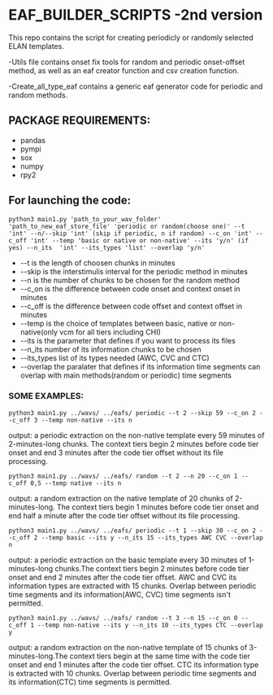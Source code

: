 # EAF_BUILDER_SCRIPTS -2nd version

This repo contains the script for creating periodicly or randomly selected ELAN templates.

-Utils file contains onset fix tools for random and periodic onset-offset method, as well as an eaf creator function and csv creation function.

-Create_all_type_eaf contains a generic eaf generator code for periodic and random methods.

## PACKAGE REQUIREMENTS:

* pandas
* pympi
* sox
* numpy
* rpy2

## For launching the code:

	python3 main1.py 'path_to_your_wav_folder' 'path_to_new_eaf_store_file' 'periodic or random(choose one)' --t 'int' --n/--skip 'int' (skip if periodic, n if random) --c_on 'int' --c_off 'int' --temp 'basic or native or non-native' --its 'y/n' (if yes) --n_its  'int' --its_types 'list' --overlap 'y/n'

* --t is the length of choosen chunks in minutes
* --skip is the interstimulis interval for the periodic method in minutes
* --n is the number of chunks to be chosen for the random method
* --c_on is the difference between code onset and context onset in minutes
* --c_off is the difference between code offset and context offset in minutes
* --temp is the choice of templates between basic, native or non-native(only vcm for all tiers including CHI)
* --its is the parameter that defines if you want to process its files
* --n_its number of its information chunks to be chosen
* --its_types list of its types needed (AWC, CVC and CTC)
* --overlap the paralater that defines if its information time segments can overlap with main methods(random or periodic) time segments

### SOME EXAMPLES:

	python3 main1.py ../wavs/ ../eafs/ periodic --t 2 --skip 59 --c_on 2 --c_off 3 --temp non-native --its n
output: a periodic extraction on the non-native template every 59 minutes of 2-minutes-long chunks. The context tiers begin 2 minutes before code tier onset and end 3 minutes after the code tier offset without its file processing.

	python3 main1.py ../wavs/ ../eafs/ random --t 2 --n 20 --c_on 1 --c_off 0,5 --temp native --its n
output: a random extraction on the native template of 20 chunks of 2-minutes-long. The context tiers begin 1 minutes before code tier onset and end half a minute after the code tier offset without its file processing.

	python3 main1.py ../wavs/ ../eafs/ periodic --t 1 --skip 30 --c_on 2 --c_off 2 --temp basic --its y --n_its 15 --its_types AWC CVC --overlap n
output: a periodic extraction on the basic template every 30 minutes of 1-minutes-long chunks.The context tiers begin 2 minutes before code tier onset and end 2 minutes after the code tier offset. AWC and CVC its information types are extracted with 15 chunks. Overlap between periodic time segments and its information(AWC, CVC) time segments isn't permitted.

	python3 main1.py ../wavs/ ../eafs/ random --t 3 --n 15 --c_on 0 --c_off 1 --temp non-native --its y --n_its 10 --its_types CTC --overlap y
output: a random extraction on the non-native template of 15 chunks of 3-minutes-long.The context tiers begin at the same time with the code tier onset and end 1 minutes after the code tier offset. CTC its information type is extracted with 10 chunks. Overlap between periodic time segments and its information(CTC) time segments is permitted.

